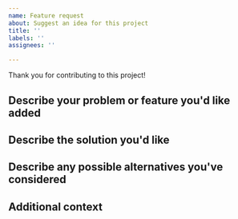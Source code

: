 ```yaml
---
name: Feature request
about: Suggest an idea for this project
title: ''
labels: ''
assignees: ''

---
```


Thank you for contributing to this project!

## Describe your problem or feature you'd like added

## Describe the solution you'd like

## Describe any possible alternatives you've considered

## Additional context

